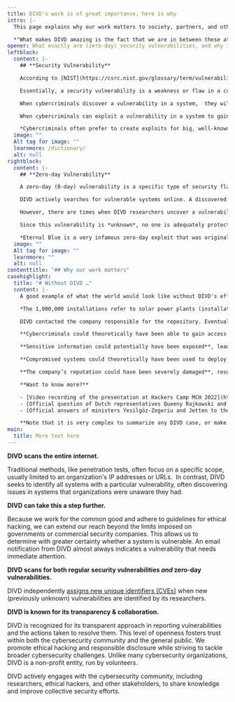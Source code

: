 ```yaml
---
title: DIVD's work is of great importance, here is why
intro: |-
  This page explains why our work matters to society, partners, and other organisations. 

  *"What makes DIVD amazing is the fact that we are in between these attackers and defenders. We attempt to take away attackers' weapons as quickly as possible by making people aware of these weapons. That has a lot of impact!" -  Max van der Horst (Researcher CSIRT)*
opener: What exactly are (zero-day) security vulnerabilities, and why is it so important to find and report them as soon as possible?
leftblock:
  content: |-
    ## **Security Vulnerability**

    According to [NIST](https://csrc.nist.gov/glossary/term/vulnerability#:~:text=Definitions%3A,triggered%20by%20a%20threat%20source.) (National Institute of Standards and Technology), a vulnerability is a “w*eakness in an information system, system security procedures, internal controls, or implementation that could be exploited or triggered by a threat source.*”

    Essentially, a security vulnerability is a weakness or flaw in a computer system, network, or software that can be exploited by cybercriminals to gain unauthorized access to systems and/or cause damage. Common examples of vulnerabilities are misconfigurations, unpatched software or firmware, the use of weak or default passwords, and the use of old protocols and standards.

    When cybercriminals discover a vulnerability in a system,  they will try to create a way to *exploit* it, to achieve actions on objectives. An *exploit* is a malicious piece of code or script that can be used to take advantage of a system's vulnerability.

    When cybercriminals can exploit a vulnerability in a system to gain access to critical systems, they can potentially view, modify, delete, and/or extract sensitive data. As soon as an intruder gets in, secrets are no longer secret. If an organisation doesn't find and mitigate vulnerabilities in time, the consequences can be severe, ranging from financial losses to irreparable damage to the organisation's reputation.

    *Cybercriminals often prefer to create exploits for big, well-known issues because they can use those exploits to create powerful, cheap attacks that have worked for many years and on many systems.*
  image: ""
  Alt tag for image: ""
  learnmore: /dictionary/
  alt: null
rightblock:
  content: |-
    ## **Zero-day Vulnerability**

    A zero-day (0-day) vulnerability is a specific type of security flaw. It defines a vulnerability that is *unknown* to the software developers and the security community at the time it is discovered by hackers. Against popular belief, this does not necessarily make a zero-day vulnerability a 'critical'  or 'highly exploitable' vulnerability. It only means that there is no fix released for it yet.

    DIVD actively searches for vulnerable systems online. A discovered vulnerability is directly reported to the vendor. The vendor or partner agrees with DIVD to keep the software vulnerability a secret so that the vulnerability can remain secret. This gives the vendor a little time to create and release a security update (a so-called 'patch' or 'hotfix') to fix the vulnerability. Thus, the vendor is aware of the issue and provides a fix.

    However, there are times when DIVD researchers uncover a vulnerability that has *never* been discovered before. For example, this could be a flaw in core components of operating systems (such as Windows, macOS, or Linux) or a vulnerability in a widely used network protocol that has previously gone unnoticed.

    Since this vulnerability is *unknown*, no one is adequately protected against it. The vendor needs to disclose information about the vulnerability to its partners, but in doing so, they also unintentionally but unavoidably inform cybercriminals about the occurrence of a weakness in their software. This is when a race against the clock begins. Who works faster, the software vendor crafting and distributing a patch, or the cybercriminals crafting and deploying an exploit? 

    *Eternal Blue is a very infamous zero-day exploit that was originally developed by the NSA and later leaked by a hacking group. It was used in the [WannaCry ransomware attack](https://en.wikipedia.org/wiki/WannaCry_ransomware_attack), which affected hundreds of thousands of computers worldwide.*
  image: ""
  Alt tag for image: ""
  learnmore: ""
  alt: null
contenttitle: "## Why our work matters"
casehighlight:
  title: "# Without DIVD …"
  content: |-
    A good example of what the world would look like without DIVD's efforts is[ the SolarMan case](https://csirt.divd.nl/cases/DIVD-2022-00009/). In 2022, a DIVD researcher found a GitHub repository containing the username and password for SolarMan’s Super Admin account. These credentials were visible to anyone who would visit the GitHub page, meaning that anyone in the world with internet access could have gained unauthorized access to nearly 1,000,000 installations!

    *The 1,000,000 installations refer to solar power plants (installations) managed through the SolarMan platform. These installations have a total power output of over 10GwP (gigawatts peak). Most of these systems are located in China and Australia, with a significant number of over 40,000 in the Netherlands.* *Reference: [csirt.divd.nl](https://csirt.divd.nl/cases/DIVD-2022-00009/).*

    DIVD contacted the company responsible for the repository. Eventually, the exposed password was reset and the repository was deleted. But what if the vulnerability hadn't been discovered and the credentials remained publicly available?*

    **Cybercriminals could theoretically have been able to gain access to the SolarMan Super Admin account**, potentially controlling nearly 1,000,000 installations. They could theoretically have had the ability to alter system settings, disrupt services, or disable installations, causing widespread operational issues.

    **Sensitive information could potentially have been exposed**, leading to data breaches.

    **Compromised systems could theoretically have been used to deploy malware**, resulting in further security incidents and potential damage to connected networks.

    **The company’s reputation could have been severely damaged**, resulting in a loss of trust from customers and partners.

    **Want to know more?**

    - [Video recording of the presentation at Hackers Camp MCH 2022](https://media.ccc.de/v/mch2022-350-iot-international-outage-technology-disclosure-of-divd-2022-00009-)
    - [Official question of Dutch representatives Queeny Rajkowski and Silvio Erkens to ministers Yesilgöz-Zegeriu and Jetten](https://www.tweedekamer.nl/kamerstukken/kamervragen/detail?id=2022D33896&did=2022D33896)
    - [Official answers of ministers Yesilgöz-Zegeriu and Jetten to the question of Dutch representatives Queeny Rajkowski and Silvio Erkens](https://www.tweedekamer.nl/kamerstukken/kamervragen/detail?id=2022Z15333&did=2022D31877)

    **Note that it is very complex to summarize any DIVD case, or make accurate and precise assumptions about which risks were specifically mitigated. If you have any questions, please read about our case on the CSIRT page and [contact DIVD](https://www.divd.nl/contact/).*
main:
  title: More text here
---
```

**DIVD scans the entire internet.** 

Traditional methods, like penetration tests, often focus on a specific scope, usually limited to an organization's IP addresses or URLs.  In contrast, DIVD seeks to identify all systems with a particular vulnerability, often discovering issues in systems that organizations were unaware they had.

**DIVD can take this a step further.** 

Because we work for the common good and adhere to guidelines for ethical hacking, we can extend our reach beyond the limits imposed on governments or commercial security companies. This allows us to determine with greater certainty whether a system is vulnerable. An email notification from DIVD almost always indicates a vulnerability that needs immediate attention.

**DIVD scans for both regular security vulnerabilities *and* zero-day vulnerabilities.** 

DIVD independently [assigns new unique identifiers (CVEs)](https://csirt.divd.nl/cna/) when new (previously unknown) vulnerabilities are identified by its researchers.

**DIVD is known for its transparency & collaboration.**

DIVD is recognized for its transparent approach in reporting vulnerabilities and the actions taken to resolve them. This level of openness fosters trust within both the cybersecurity community and the general public. We promote ethical hacking and responsible disclosure while striving to tackle broader cybersecurity challenges. Unlike many cybersecurity organizations, DIVD is a non-profit entity, run by volunteers.

DIVD actively engages with the cybersecurity community, including researchers, ethical hackers, and other stakeholders, to share knowledge and improve collective security efforts.
